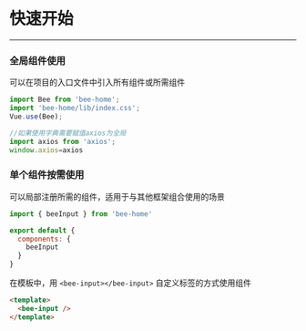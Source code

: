 # 快速开始

----

### 全局组件使用

可以在项目的入口文件中引入所有组件或所需组件

```js
import Bee from 'bee-home';
import 'bee-home/lib/index.css';
Vue.use(Bee);

//如果使用字典需要赋值axios为全局
import axios from 'axios';
window.axios=axios
```

### 单个组件按需使用

可以局部注册所需的组件，适用于与其他框架组合使用的场景

```js
import { beeInput } from 'bee-home'

export default {
  components: {
    beeInput
  }
}
```

在模板中，用 `<bee-input></bee-input>` 自定义标签的方式使用组件

```html
<template>
  <bee-input />
</template>
```

